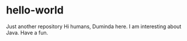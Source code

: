 # hello-world
Just another repository
Hi humans,
Duminda here.
I am interesting about Java.
Have a fun.
